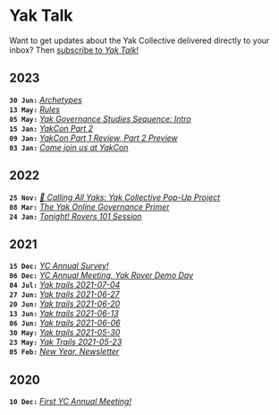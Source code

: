 ---
---
# Yak Talk

Want to get updates about the Yak Collective delivered directly to your inbox? Then [subscribe to *Yak Talk*!](https://yakcollective.substack.com/)

<!-- DO NOT REMOVE THIS LINE! DO NOT EDIT BELOW THIS LINE! -->

## 2023
**`30 Jun:`** *[Archetypes](https://yakcollective.substack.com/p/archetypes)*  
**`13 May:`** *[Rules](https://yakcollective.substack.com/p/rules)*  
**`05 May:`** *[Yak Governance Studies Sequence: Intro](https://yakcollective.substack.com/p/yak-governance-studies-sequence-intro)*  
**`15 Jan:`** *[YakCon Part 2](https://yakcollective.substack.com/p/yakcon-part-2)*  
**`09 Jan:`** *[YakCon Part 1 Review, Part 2 Preview](https://yakcollective.substack.com/p/yakcon-part-1-review-part-2-preview)*  
**`03 Jan:`** *[Come join us at YakCon](https://yakcollective.substack.com/p/come-join-us-at-yakcon)*  

## 2022
**`25 Nov:`** *[🚨 Calling All Yaks: Yak Collective Pop-Up Project](https://yakcollective.substack.com/p/calling-all-yaks-yak-collective-pop)*  
**`08 Mar:`** *[The Yak Online Governance Primer](https://yakcollective.substack.com/p/the-yak-online-governance-primer)*  
**`24 Jan:`** *[Tonight! Rovers 101 Session](https://yakcollective.substack.com/p/tonight-rovers-101-session)*  

## 2021
**`15 Dec:`** *[YC Annual Survey!](https://yakcollective.substack.com/p/yc-annual-survey)*  
**`06 Dec:`** *[YC Annual Meeting, Yak Rover Demo Day](https://yakcollective.substack.com/p/yc-annual-meeting-yak-rover-demo)*  
**`04 Jul:`** *[Yak trails 2021-07-04](https://yakcollective.substack.com/p/yak-trails-2021-07-04)*  
**`27 Jun:`** *[Yak trails 2021-06-27](https://yakcollective.substack.com/p/yak-trails-2021-06-27)*  
**`20 Jun:`** *[Yak trails 2021-06-20](https://yakcollective.substack.com/p/yak-trails-2021-06-20)*  
**`13 Jun:`** *[Yak trails 2021-06-13](https://yakcollective.substack.com/p/2021-06-13)*  
**`06 Jun:`** *[Yak trails 2021-06-06](https://yakcollective.substack.com/p/yak-trails-2021-06-06)*  
**`30 May:`** *[Yak trails 2021-05-30](https://yakcollective.substack.com/p/yt2021-05-30)*  
**`23 May:`** *[Yak Trails 2021-05-23](https://yakcollective.substack.com/p/yak-trails-2021-05-23-df9)*  
**`05 Feb:`** *[New Year, Newsletter](https://yakcollective.substack.com/p/new-year-newsletter)*  

## 2020
**`10 Dec:`** *[First YC Annual Meeting!](https://yakcollective.substack.com/p/first-yc-annual-meeting)*  
